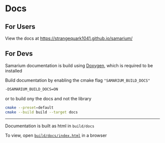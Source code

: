 # Docs

## For Users

View the docs at https://strangequark1041.github.io/samarium/

## For  Devs

Samarium documentation is build using [Doxygen](https://doxygen.nl), which is required to be installed

Build documentation by enabling the cmake flag `"SAMARIUM_BUILD_DOCS"`

```sh
-DSAMARIUM_BUILD_DOCS=ON
```

or to build ony the docs and not the library

```sh
cmake --preset=default
cmake --build build --target docs
```
****
Documentation is built as html in `build/docs`

To view, open [`build/docs/index.html`](build/docs/index.html) in a browser
